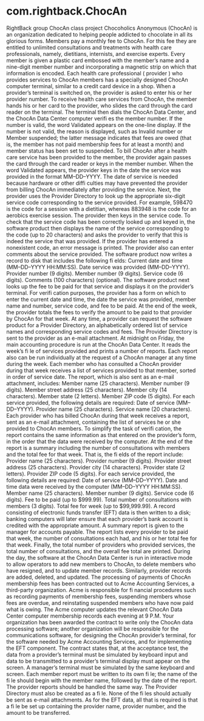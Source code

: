 # com.rightback.ChocAn
RightBack group ChocAn class project
 Chocoholics Anonymous (ChocAn) is an organization dedicated to helping people addicted
to chocolate in all its glorious forms. Members pay a monthly fee to ChocAn. For this fee
they are entitled to unlimited consultations and treatments with health care professionals,
namely, dietitians, internists, and exercise experts. Every member is given a plastic card
embossed with the member’s name and a nine-digit member number and incorporating
a magnetic strip on which that information is encoded. Each health care professional
( provider ) who provides services to ChocAn members has a specially designed ChocAn
computer terminal, similar to a credit card device in a shop. When a provider’s terminal is
switched on, the provider is asked to enter his or her provider number.
 To receive health care services from ChocAn, the member hands his or her card to the
provider, who slides the card through the card reader on the terminal. The terminal then
dials the ChocAn Data Center, and the ChocAn Data Center computer verifi es the member
number. If the number is valid, the word Validated appears on the one-line display. If the
number is not valid, the reason is displayed, such as Invalid number or Member suspended;
the latter message indicates that fees are owed (that is, the member has not paid
membership fees for at least a month) and member status has been set to suspended.
 To bill ChocAn after a health care service has been provided to the member, the provider
again passes the card through the card reader or keys in the member number. When the word
Validated appears, the provider keys in the date the service was provided in the format
MM–DD–YYYY. The date of service is needed because hardware or other diffi culties may
have prevented the provider from billing ChocAn immediately after providing the service.
Next, the provider uses the Provider Directory to look up the appropriate six-digit service
code corresponding to the service provided. For example, 598470 is the code for a session
with a dietitian, whereas 883948 is the code for an aerobics exercise session. The provider
then keys in the service code. To check that the service code has been correctly looked up
and keyed in, the software product then displays the name of the service corresponding to
the code (up to 20 characters) and asks the provider to verify that this is indeed the service
that was provided. If the provider has entered a nonexistent code, an error message is
printed. The provider also can enter comments about the service provided.
 The software product now writes a record to disk that includes the following fi elds:
 Current date and time (MM–DD–YYYY HH:MM:SS).
 Date service was provided (MM–DD–YYYY).
 Provider number (9 digits).
 Member number (9 digits).
 Service code (6 digits).
 Comments (100 characters) (optional).
 The software product next looks up the fee to be paid for that service and displays it on
the provider’s terminal. For verifi cation purposes, the provider has a form on which to enter
the current date and time, the date the service was provided, member name and number,
service code, and fee to be paid. At the end of the week, the provider totals the fees to verify
the amount to be paid to that provider by ChocAn for that week.
 At any time, a provider can request the software product for a Provider Directory, an
alphabetically ordered list of service names and corresponding service codes and fees. The
Provider Directory is sent to the provider as an e-mail attachment.
 At midnight on Friday, the main accounting procedure is run at the ChocAn Data Center.
It reads the week’s fi le of services provided and prints a number of reports. Each report also
can be run individually at the request of a ChocAn manager at any time during the week.
 Each member who has consulted a ChocAn provider during that week receives a list of
services provided to that member, sorted in order of service date. The report, which is also 
sent as an e-mail attachment, includes:
 Member name (25 characters).
 Member number (9 digits).
 Member street address (25 characters).
 Member city (14 characters).
 Member state (2 letters).
 Member ZIP code (5 digits).
 For each service provided, the following details are required:
 Date of service (MM–DD–YYYY).
 Provider name (25 characters).
 Service name (20 characters).
 Each provider who has billed ChocAn during that week receives a report, sent as an
e-mail attachment, containing the list of services he or she provided to ChocAn members.
To simplify the task of verifi cation, the report contains the same information as that entered
on the provider’s form, in the order that the data were received by the computer. At the end
of the report is a summary including the number of consultations with members and the
total fee for that week. That is, the fi elds of the report include:
 Provider name (25 characters).
 Provider number (9 digits).
 Provider street address (25 characters).
 Provider city (14 characters).
 Provider state (2 letters).
 Provider ZIP code (5 digits).
 For each service provided, the following details are required:
 Date of service (MM–DD–YYYY).
 Date and time data were received by the computer (MM–DD–YYYY HH:MM:SS).
 Member name (25 characters).
 Member number (9 digits).
 Service code (6 digits).
 Fee to be paid (up to $999.99).
 Total number of consultations with members (3 digits).
 Total fee for week (up to $99,999.99).
 A record consisting of electronic funds transfer (EFT) data is then written to a disk;
banking computers will later ensure that each provider’s bank account is credited with the
appropriate amount.
 A summary report is given to the manager for accounts payable. The report lists every
provider to be paid that week, the number of consultations each had, and his or her total
fee for that week. Finally, the total number of providers who provided services, the total
number of consultations, and the overall fee total are printed.
 During the day, the software at the ChocAn Data Center is run in interactive mode to
allow operators to add new members to ChocAn, to delete members who have resigned, and
to update member records. Similarly, provider records are added, deleted, and updated.
 The processing of payments of ChocAn membership fees has been contracted out to
Acme Accounting Services, a third-party organization. Acme is responsible for fi nancial
procedures such as recording payments of membership fees, suspending members whose
fees are overdue, and reinstating suspended members who have now paid what is owing.
The Acme computer updates the relevant ChocAn Data Center computer membership
records each evening at 9 P.M.
 Your organization has been awarded the contract to write only the ChocAn data processing
software; another organization will be responsible for the communications software,
for designing the ChocAn provider’s terminal, for the software needed by Acme Accounting
Services, and for implementing the EFT component. The contract states that, at the
acceptance test, the data from a provider’s terminal must be simulated by keyboard input
and data to be transmitted to a provider’s terminal display must appear on the screen. A
manager’s terminal must be simulated by the same keyboard and screen. Each member
report must be written to its own fi le; the name of the fi le should begin with the member
name, followed by the date of the report. The provider reports should be handled the same
way. The Provider Directory must also be created as a fi le. None of the fi les should actually
be sent as e-mail attachments. As for the EFT data, all that is required is that a fi le be set up
containing the provider name, provider number, and the amount to be transferred. 
